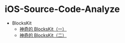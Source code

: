 # iOS-Source-Code-Analyze

+ BlocksKit
	+ [神奇的 BlocksKit（一）](https://github.com/Draveness/iOS-Source-Code-Analyze/blob/master/神奇的%20BlocksKit%20（一）.md)
	+ [神奇的 BlocksKit（二）](https://github.com/Draveness/iOS-Source-Code-Analyze/blob/master/神奇的%20BlocksKit%20（二）.md)


